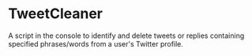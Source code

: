 # TweetCleaner
A script in the console to identify and delete tweets or replies containing specified phrases/words from a user's Twitter profile.
